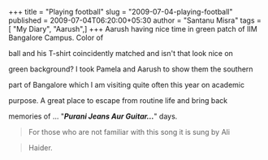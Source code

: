 +++
title = "Playing football"
slug = "2009-07-04-playing-football"
published = 2009-07-04T06:20:00+05:30
author = "Santanu Misra"
tags = [ "My Diary", "Aarush",]
+++
Aarush having nice time in green patch of IIM Bangalore Campus. Color of
ball and his T-shirt coincidently matched and isn't that look nice on
green background? I took Pamela and Aarush to show them the southern
part of Bangalore which I am visiting quite often this year on academic
purpose. A great place to escape from routine life and bring back
memories of ... "***Purani Jeans Aur Guitar...***" days.

> For those who are not familiar with this song it is sung by Ali
> Haider.

